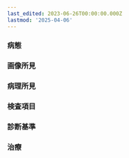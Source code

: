 ```yaml
---
last_edited: 2023-06-26T00:00:00.000Z
lastmod: '2025-04-06'
---
```





  

  

### 病態

  

  

### 画像所見

  

  

### 病理所見

  

  

### 検査項目

  

  

### 診断基準

  

  

### 治療
